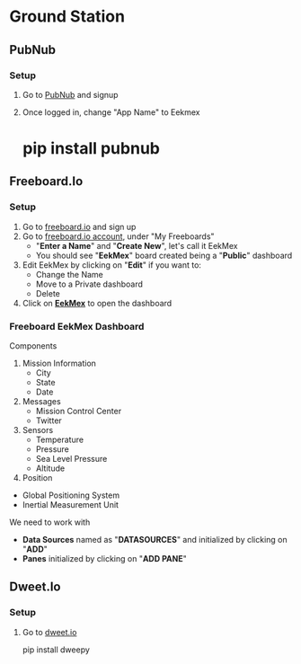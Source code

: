 Ground Station
==



## PubNub

### Setup

1. Go to [PubNub](https://www.pubnub.com/) and signup
2. Once logged in, change "App Name" to Eekmex


    # pip install pubnub

## Freeboard.Io

### Setup

1. Go to [freeboard.io](https://freeboard.io/) and sign up
2. Go to [freeboard.io account](https://freeboard.io/account/), under "My Freeboards"
   - "__Enter a Name__" and "__Create New__", let's call it EekMex
   - You should see "__EekMex__" board created being a "__Public__" dashboard
3. Edit EekMex by clicking on "__Edit__" if you want to:
   -  Change the Name
   -  Move to a Private dashboard
   -  Delete
4. Click on [__EekMex__](https://freeboard.io/board/huO_H7) to open the dashboard

### Freeboard EekMex Dashboard

Components

1. Mission Information
   - City
   - State
   - Date
2. Messages
   - Mission Control Center
   - Twitter
3. Sensors
   - Temperature
   - Pressure
   - Sea Level Pressure
   - Altitude
 4. Position
   - Global Positioning System
   - Inertial Measurement Unit

We need to work with

- __Data Sources__ named as "__DATASOURCES__" and initialized by clicking on "__ADD__"
- __Panes__ initialized by clicking on "__ADD PANE__"

## Dweet.Io

### Setup

1. Go to [dweet.io](http://dweet.io/)

    pip install dweepy